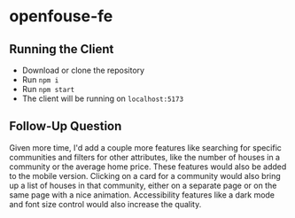 # openfouse-fe

## Running the Client

- Download or clone the repository
- Run `npm i`
- Run `npm start`
- The client will be running on `localhost:5173`

## Follow-Up Question

Given more time, I'd add a couple more features like searching for specific communities and filters for other attributes, like the number of houses in a community or the average home price. These features would also be added to the mobile version. Clicking on a card for a community would also bring up a list of houses in that community, either on a separate page or on the same page with a nice animation. Accessibility features like a dark mode and font size control would also increase the quality.